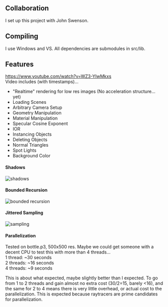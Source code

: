 ## Collaboration
I set up this project with John Swenson.

## Compiling
I use Windows and VS. All dependencies are submodules in src/lib. 

## Features
https://www.youtube.com/watch?v=WZ3-YIwMkxs  
Video includes (with timestamps)...  
- "Realtime" rendering for low res images (No acceleration structure... yet)  
- Loading Scenes  
- Arbitrary Camera Setup  
- Geometry Manipulation  
- Material Manipulation  
- Specular Cosine Exponent  
- IOR   
- Instancing Objects  
- Deleting Objects  
- Normal Triangles  
- Spot Lights  
- Background Color  

#### Shadows
![shadows](https://github.com/cajallen/Raytracer/blob/main/output/multi_light_demo.png)  

#### Bounded Recursion
![bounded recursion](https://github.com/cajallen/Raytracer/blob/main/output/recursion_test.png.png)

#### Jittered Sampling  
![sampling](https://github.com/cajallen/Raytracer/blob/main/output/SamplingDemo.png) 

#### Parallelization
Tested on bottle.p3, 500x500 res. Maybe we could get someone with a decent CPU to test this with more than 4 threads...   
1 thread: ~30 seconds  
2 threads: ~16 seconds  
4 threads: ~9 seconds  

This is about what expected, maybe slightly better than I expected. To go from 1 to 2 threads and gain almost no extra cost (30/2=15, barely <16), and the same for 2 to 4 means there is very little overhead, or actual cost to the parallelization. This is expected because raytracers are prime candidates for parallelization. 
